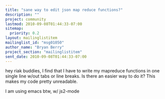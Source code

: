 ```yaml
---
title: "sane way to edit json map reduce functions?"
description: ""
project: community
lastmod: 2010-09-08T01:44:33-07:00
sitemap:
  priority: 0.2
layout: mailinglistitem
mailinglist_id: "msg01050"
author_name: "Bryan Berry"
project_section: "mailinglistitem"
sent_date: 2010-09-08T01:44:33-07:00
---
```



hey riak buddies, I find that I have to write my mapreduce functions in one
single line w/out tabs or line breaks.
Is there an easier way to do it? This makes my code pretty unreadable.

I am using emacs btw, w/ js2-mode

